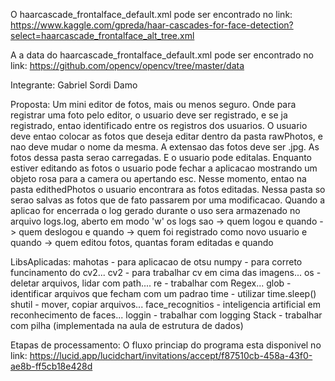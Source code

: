 O haarcascade_frontalface_default.xml pode ser encontrado no link:
    https://www.kaggle.com/gpreda/haar-cascades-for-face-detection?select=haarcascade_frontalface_alt_tree.xml

A a data do haarcascade_frontalface_default.xml pode ser encontrado no link:
    https://github.com/opencv/opencv/tree/master/data


Integrante: Gabriel Sordi Damo

Proposta:
    Um mini editor de fotos, mais ou menos seguro. Onde para registrar
    uma foto pelo editor, o usuario deve ser registrado, e se ja registrado,
    entao identificado entre os registros dos usuarios. O usuario deve entao
    colocar as fotos que deseja editar dentro da pasta rawPhotos, e nao deve mudar
    o nome da mesma. A extensao das fotos deve ser .jpg. As fotos dessa pasta
    serao carregadas. E o usuario pode editalas. Enquanto estiver editando as fotos
    o usuario pode fechar a aplicacao mostrando um objeto rosa para a camera ou apertando
    esc. Nesse momento, entao na pasta edithedPhotos o usuario encontrara as fotos editadas.
    Nessa pasta so serao salvas as fotos que de fato passarem por uma modificacao.
    Quando a aplicao for encerrada o log gerado durante o uso sera armazenado no arquivo
        logs.log, aberto em modo 'w'
        os logs sao -> quem logou e quando
                    -> quem deslogou e quando
                    -> quem foi registrado como novo usuario e quando
                    -> quem editou fotos, quantas foram editadas e quando

LibsAplicadas:
    mahotas - para aplicacao de otsu
    numpy - para correto funcinamento do cv2...
    cv2 - para trabalhar cv em cima das imagens...
    os - deletar arquivos, lidar com path....
    re - trabalhar com Regex...
    glob - identificar arquivos que fecham com um padrao
    time - utilizar time.sleep()
    shutil - mover, copiar arquivos...
    face_recognitios - inteligencia artificial em reconhecimento de faces...
    loggin - trabalhar com logging
    Stack - trabalhar com pilha (implementada na aula de estrutura de dados)

Etapas de processamento:
    O fluxo princiap do programa esta disponivel no link:
        https://lucid.app/lucidchart/invitations/accept/f87510cb-458a-43f0-ae8b-ff5cb18e428d